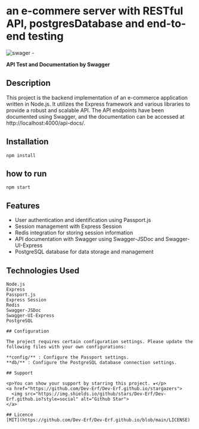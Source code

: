 # an e-commere server with RESTful API, postgresDatabase and end-to-end testing 


<p align="center">

![swager - ](https://github.com/Dev-Erf/e-commerce-app/assets/85780796/544013c4-9cdd-4b0c-aabc-9ee9fd96587f)
<p align="center">

**API Test and Documentation by Swagger**
</p>

</p>


## Description

This project is the backend implementation of an e-commerce application written in Node.js. It utilizes the Express framework and various libraries to provide a robust and scalable API. The API endpoints have been documented using Swagger, and the documentation can be accessed at http://localhost:4000/api-docs/.

## Installation 

```
npm install 
```

##  how to run 

``` 
npm start

```
## Features 

   - User authentication and identification using Passport.js
   - Session management with Express Session
   - Redis integration for storing session information
   - API documentation with Swagger using Swagger-JSDoc and Swagger-UI-Express
   - PostgreSQL database for data storage and management

## Technologies Used

    Node.js
    Express
    Passport.js
    Express Session
    Redis
    Swagger-JSDoc
    Swagger-UI-Express
    PostgreSQL
    
    ## Configuration 
    
    The project requires certain configuration settings. Please update the following files with your own configurations:
    
    **config/** : Configure the Passport settings.
    **db/** : Configure the PostgreSQL database connection settings.
    
    ## Support
    
    <p>You can show your support by starring this project. ★</p>
    <a href="https://github.com/Dev-Erf/Dev-Erf.github.io/stargazers">
      <img src="https://img.shields.io/github/stars/Dev-Erf/Dev-Erf.github.io?style=social" alt="Github Star">
    </a>

    ## Licence
    [MIT](https://github.com/Dev-Erf/Dev-Erf.github.io/blob/main/LICENSE)
    
